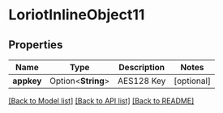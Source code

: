 # LoriotInlineObject11

## Properties

Name | Type | Description | Notes
------------ | ------------- | ------------- | -------------
**appkey** | Option<**String**> | AES128 Key | [optional]

[[Back to Model list]](../README.md#documentation-for-models) [[Back to API list]](../README.md#documentation-for-api-endpoints) [[Back to README]](../README.md)


